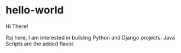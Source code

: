 # hello-world
Hi There!

Raj here, I am interested in building Python and Django projects.
Java Scripts are the added flavor.
